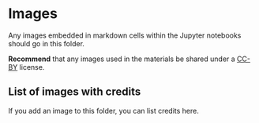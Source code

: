 # Images

Any images embedded in markdown cells within the Jupyter notebooks should go in this folder. 

**Recommend** that any images used in the materials be shared under a [CC-BY](https://creativecommons.org/licenses/by/2.0/) license. 

## List of images with credits

If you add an image to this folder, you can list credits here.